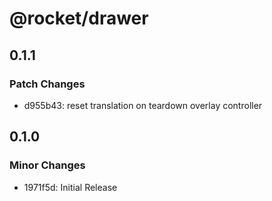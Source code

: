 # @rocket/drawer

## 0.1.1

### Patch Changes

- d955b43: reset translation on teardown overlay controller

## 0.1.0

### Minor Changes

- 1971f5d: Initial Release

